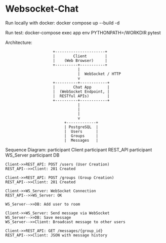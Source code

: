 # Websocket-Chat


Run locally with docker:
docker compose up --build -d


Run test:
docker-compose exec app env PYTHONPATH=/WORKDIR pytest


Architecture:

                         +----------------------+
                         |        Client        |
                         |    (Web Browser)     |
                         +----------+-----------+
                                    |
                                    |  WebSocket / HTTP
                                    v
                         +----------+------------+
                         |        Chat App       |
                         |  (WebSocket Endpoint, |
                         |  RESTful APIs)        |
                         +----------+------------+
                                    |
                                    |
                                    |                            
                                    v                            
                              +-------------+              
                              | PostgreSQL  | 
                              |  Users      |                 
                              |  Groups     |                
                              |  Messages   |                                        


Sequence Diagram:
    participant Client
    participant REST_API
    participant WS_Server
    participant DB

    Client->>REST_API: POST /users (User Creation)
    REST_API-->>Client: 201 Created

    Client->>REST_API: POST /groups (Group Creation)
    REST_API-->>Client: 201 Created

    Client->>WS_Server: WebSocket Connection
    REST_API-->>WS_Server: OK

    WS_Server-->>DB: Add user to room

    Client->>WS_Server: Send message via WebSocket
    WS_Server-->>DB: Save message
    WS_Server-->>Client: Broadcast message to other users

    Client->>REST_API: GET /messages/{group_id}
    REST_API-->>Client: JSON with message history

